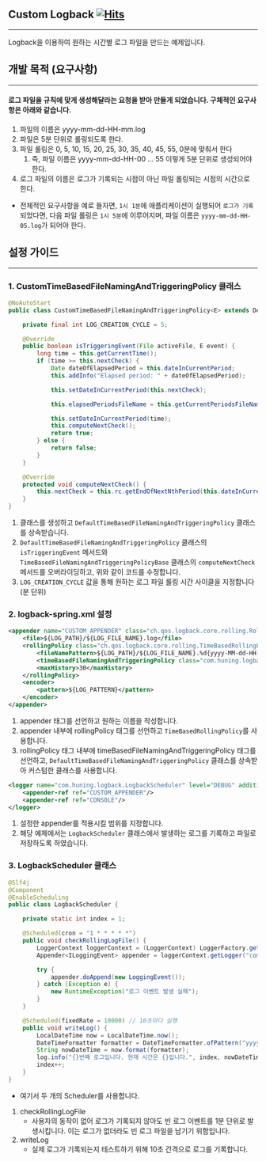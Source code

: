 ## Custom Logback [![Hits](https://hits.seeyoufarm.com/api/count/incr/badge.svg?url=https%3A%2F%2Fgithub.com%2Fgjbae1212%2Fhit-counter)](https://hits.seeyoufarm.com)
***
Logback을 이용하여 원하는 시간별 로그 파일을 만드는 예제입니다.

## 개발 목적 (요구사항)
***
#### 로그 파일을 규칙에 맞게 생성해달라는 요청을 받아 만들게 되었습니다. 구체적인 요구사항은 아래와 같습니다.
1. 파일의 이름은 yyyy-mm-dd-HH-mm.log
2. 파일은 5분 단위로 롤링되도록 한다.
3. 파일 롤링은 0, 5, 10, 15, 20, 25, 30, 35, 40, 45, 55, 0분에 맞춰서 한다
   1. 즉, 파일 이름은 yyyy-mm-dd-HH-00 ... 55 이렇게 5분 단위로 생성되어야 한다.
4. 로그 파일의 이름은 로그가 기록되는 시점이 아닌 파일 롤링되는 시점의 시간으로 한다.

- 전체적인 요구사항을 예로 들자면, `1시 1분`에 애플리케이션이 실행되어 `로그가 기록`되었다면, 다음 파일 롤링은 `1시 5분`에 이루어지며, 파일 이름은 `yyyy-mm-dd-HH-05.log`가 되어야 한다.

## 설정 가이드
***

### 1. CustomTimeBasedFileNamingAndTriggeringPolicy 클래스
```java
@NoAutoStart
public class CustomTimeBasedFileNamingAndTriggeringPolicy<E> extends DefaultTimeBasedFileNamingAndTriggeringPolicy<E> {

	private final int LOG_CREATION_CYCLE = 5;

	@Override
	public boolean isTriggeringEvent(File activeFile, E event) {
		long time = this.getCurrentTime();
		if (time >= this.nextCheck) {
			Date dateOfElapsedPeriod = this.dateInCurrentPeriod;
			this.addInfo("Elapsed period: " + dateOfElapsedPeriod);

			this.setDateInCurrentPeriod(this.nextCheck);

			this.elapsedPeriodsFileName = this.getCurrentPeriodsFileNameWithoutCompressionSuffix();

			this.setDateInCurrentPeriod(time);
			this.computeNextCheck();
			return true;
		} else {
			return false;
		}
	}

	@Override
	protected void computeNextCheck() {
		this.nextCheck = this.rc.getEndOfNextNthPeriod(this.dateInCurrentPeriod, LOG_CREATION_CYCLE).getTime();
	}
}
```
1. 클래스를 생성하고 `DefaultTimeBasedFileNamingAndTriggeringPolicy` 클래스를 상속받습니다.
2. `DefaultTimeBasedFileNamingAndTriggeringPolicy` 클래스의 `isTriggeringEvent` 메서드와 `TimeBasedFileNamingAndTriggeringPolicyBase` 클래스의 `computeNextCheck` 메서드를 오버라이딩하고, 위와 같이 코드를 수정합니다.
3. `LOG_CREATION_CYCLE` 값을 통해 원하는 로그 파일 롤링 시간 사이클을 지정합니다 (분 단위)

### 2. logback-spring.xml 설정
```xml
<appender name="CUSTOM_APPENDER" class="ch.qos.logback.core.rolling.RollingFileAppender">
    <file>${LOG_PATH}/${LOG_FILE_NAME}.log</file>
    <rollingPolicy class="ch.qos.logback.core.rolling.TimeBasedRollingPolicy">
        <fileNamePattern>${LOG_PATH}/${LOG_FILE_NAME}.%d{yyyy-MM-dd-HH-mm}.log</fileNamePattern>
        <timeBasedFileNamingAndTriggeringPolicy class="com.huning.logback.CustomTimeBasedFileNamingAndTriggeringPolicy"/>
        <maxHistory>30</maxHistory>
    </rollingPolicy>
    <encoder>
        <pattern>${LOG_PATTERN}</pattern>
    </encoder>
</appender>
```
1. appender 태그를 선언하고 원하는 이름을 작성합니다.
2. appender 내부에 rollingPolicy 태그를 선언하고 `TimeBasedRollingPolicy`를 사용합니다.
3. rollingPolicy 태그 내부에 timeBasedFileNamingAndTriggeringPolicy 태그를 선언하고, `DefaultTimeBasedFileNamingAndTriggeringPolicy` 클래스를 상속받아 커스텀한 클래스를 사용합니다.

```xml
<logger name="com.huning.logback.LogbackScheduler" level="DEBUG" additivity="false">
    <appender-ref ref="CUSTOM_APPENDER"/>
    <appender-ref ref="CONSOLE"/>
</logger>
```
1. 설정한 appender를 적용시킬 범위를 지정합니다.
2. 해당 예제에서는 `LogbackScheduler` 클래스에서 발생하는 로그를 기록하고 파일로 저장하도록 하였습니다.

### 3. LogbackScheduler 클래스
```java
@Slf4j
@Component
@EnableScheduling
public class LogbackScheduler {

	private static int index = 1;

	@Scheduled(cron = "1 * * * * *")
	public void checkRollingLogFile() {
		LoggerContext loggerContext = (LoggerContext) LoggerFactory.getILoggerFactory();
		Appender<ILoggingEvent> appender = loggerContext.getLogger("com.huning.logback.LogbackScheduler").getAppender("CUSTOM_APPENDER");

		try {
			appender.doAppend(new LoggingEvent());
		} catch (Exception e) {
			new RuntimeException("로그 이벤트 발생 실패");
		}
	}

	@Scheduled(fixedRate = 10000) // 10초마다 실행
	public void writeLog() {
		LocalDateTime now = LocalDateTime.now();
		DateTimeFormatter formatter = DateTimeFormatter.ofPattern("yyyy-MM-dd HH:mm:ss");
		String nowDateTime = now.format(formatter);
		log.info("{}번째 로그입니다. 현재 시간은 {}입니다.", index, nowDateTime);
		index++;
	}
}
```
- 여기서 두 개의 Scheduler를 사용합니다.
1. checkRollingLogFile
   - 사용자의 동작이 없어 로그가 기록되지 않아도 빈 로그 이벤트를 1분 단위로 발생시킵니다. 이는 로그가 없더라도 빈 로그 파일을 남기기 위함입니다.
2. writeLog
   - 실제 로그가 기록되는지 테스트하기 위해 10초 간격으로 로그를 기록합니다.